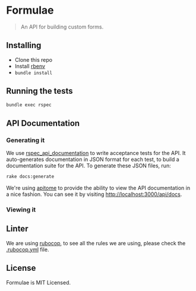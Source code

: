 # Formulae
> An API for building custom forms.

## Installing

- Clone this repo
- Install [rbenv](https://github.com/rbenv/rbenv/blob/master/README.md#installation)
- `bundle install`

## Running the tests

```sh
bundle exec rspec
```

## API Documentation

### Generating it

We use
[rspec_api_documentation](https://github.com/zipmark/rspec_api_documentation) to
write acceptance tests for the API. It auto-generates documentation in JSON
format for each test, to build a documentation suite for the API. To generate
these JSON files, run:

```sh
rake docs:generate
```

We're using [apitome](https://github.com/jejacks0n/apitome) to provide the
ability to view the API documentation in a nice fashion. You can see it by
visiting <http://localhost:3000/api/docs>.

### Viewing it

## Linter

We are using [rubocop](https://github.com/bbatsov/rubocop), to see all the rules we are using, please check the [.rubocop.yml](.rubocop.yml) file.

## License

Formulae is MIT Licensed.
